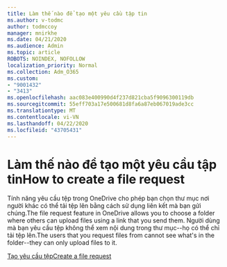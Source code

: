 ```yaml
---
title: Làm thế nào để tạo một yêu cầu tập tin
ms.author: v-todmc
author: todmccoy
manager: mnirkhe
ms.date: 04/21/2020
ms.audience: Admin
ms.topic: article
ROBOTS: NOINDEX, NOFOLLOW
localization_priority: Normal
ms.collection: Adm_O365
ms.custom:
- "9001432"
- "3413"
ms.openlocfilehash: aac083e400990d4f237d821cba5f9096300119db
ms.sourcegitcommit: 55eff703a17e500681d8fa6a87eb067019ade3cc
ms.translationtype: MT
ms.contentlocale: vi-VN
ms.lasthandoff: 04/22/2020
ms.locfileid: "43705431"
---
```

# <a name="how-to-create-a-file-request"></a><span data-ttu-id="cf86c-102">Làm thế nào để tạo một yêu cầu tập tin</span><span class="sxs-lookup"><span data-stu-id="cf86c-102">How to create a file request</span></span>

<span data-ttu-id="cf86c-103">Tính năng yêu cầu tệp trong OneDrive cho phép bạn chọn thư mục nơi người khác có thể tải tệp lên bằng cách sử dụng liên kết mà bạn gửi chúng.</span><span class="sxs-lookup"><span data-stu-id="cf86c-103">The file request feature in OneDrive allows you to choose a folder where others can upload files using a link that you send them.</span></span> <span data-ttu-id="cf86c-104">Người dùng mà bạn yêu cầu tệp không thể xem nội dung trong thư mục--họ có thể chỉ tải tệp lên.</span><span class="sxs-lookup"><span data-stu-id="cf86c-104">The users that you request files from cannot see what's in the folder--they can only upload files to it.</span></span>

[<span data-ttu-id="cf86c-105">Tạo yêu cầu tệp</span><span class="sxs-lookup"><span data-stu-id="cf86c-105">Create a file request</span></span>](https://support.office.com/article/create-a-file-request-f54aa7f8-2589-4421-b351-d415fc3b83af)